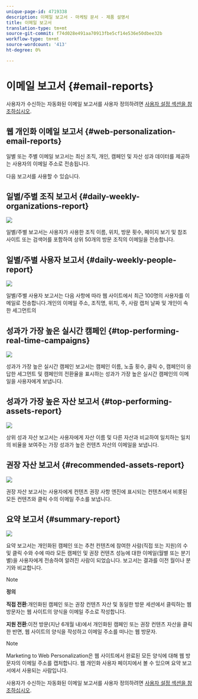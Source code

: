 ```yaml
---
unique-page-id: 4719338
description: 이메일 보고서 - 마케팅 문서 - 제품 설명서
title: 이메일 보고서
translation-type: tm+mt
source-git-commit: f74d028e491aa70913fbe5cf14e536e50dbee32b
workflow-type: tm+mt
source-wordcount: '413'
ht-degree: 0%

---
```



# 이메일 보고서 {#email-reports}

사용자가 수신하는 자동화된 이메일 보고서를 사용자 정의하려면 [사용자 설정 섹션을 참조하십시오](/help/marketo/product-docs/web-personalization/getting-started/user-settings.md).

## 웹 개인화 이메일 보고서 {#web-personalization-email-reports}

일별 또는 주별 이메일 보고서는 최신 조직, 개인, 캠페인 및 자산 성과 데이터를 제공하는 사용자의 이메일 주소로 전송됩니다.

다음 보고서를 사용할 수 있습니다.

## 일별/주별 조직 보고서 {#daily-weekly-organizations-report}

![](assets/image2014-12-6-13-3a32-3a8.png)

일별/주별 보고서는 사용자가 사용한 조직 이름, 위치, 방문 횟수, 페이지 보기 및 참조 사이트 또는 검색어를 포함하여 상위 50개의 방문 조직의 이메일을 전송합니다.

## 일별/주별 사용자 보고서 {#daily-weekly-people-report}

![](assets/two.png)

일별/주별 사용자 보고서는 다음 사항에 따라 웹 사이트에서 최근 100명의 사용자를 이메일로 전송합니다.개인의 이메일 주소, 조직명, 위치, 주, 사람 캡처 날짜 및 개인이 속한 세그먼트의

## 성과가 가장 높은 실시간 캠페인 {#top-performing-real-time-campaigns}

![](assets/image2014-12-6-13-3a32-3a31.png)

성과가 가장 높은 실시간 캠페인 보고서는 캠페인 이름, 노출 횟수, 클릭 수, 캠페인이 응답한 세그먼트 및 캠페인의 전환율을 표시하는 성과가 가장 높은 실시간 캠페인의 이메일을 사용자에게 보냅니다.

## 성과가 가장 높은 자산 보고서 {#top-performing-assets-report}

![](assets/image2014-12-6-13-3a29-3a5.png)

상위 성과 자산 보고서는 사용자에게 자산 이름 및 다른 자산과 비교하여 일치하는 일치의 비율을 보여주는 가장 성과가 높은 컨텐츠 자산의 이메일을 보냅니다.

## 권장 자산 보고서 {#recommended-assets-report}

![](assets/image2014-12-6-13-3a28-3a43.png)

권장 자산 보고서는 사용자에게 컨텐츠 권장 사항 엔진에 표시되는 컨텐츠에서 비롯된 모든 컨텐츠와 클릭 수의 이메일 주소를 보냅니다.

## 요약 보고서 {#summary-report}

![](assets/six.png)

요약 보고서는 개인화된 캠페인 또는 추천 컨텐츠에 참여한 사람(직접 또는 지원)의 수 및 클릭 수와 수에 따라 모든 캠페인 및 권장 컨텐츠 성능에 대한 이메일(월별 또는 분기별)을 사용자에게 전송하여 알려진 사람이 되었습니다. 보고서는 결과를 이전 월이나 분기와 비교합니다.

>[!NOTE]
>
>**정의**
>
>**직접 전환**:개인화된 캠페인 또는 권장 컨텐츠 자산 및 동일한 방문 세션에서 클릭하는 웹 방문자는 웹 사이트의 양식을 이메일 주소로 작성합니다.
>
>**지원 전환**:이전 방문(지난 6개월 내)에서 개인화된 캠페인 또는 권장 컨텐츠 자산을 클릭한 반면, 웹 사이트의 양식을 작성하고 이메일 주소를 떠나는 웹 방문자.

>[!NOTE]
>
>Marketing to Web Personalization은 웹 사이트에서 완료된 모든 양식에 대해 웹 방문자의 이메일 주소를 캡처합니다. 웹 개인화 사용자 페이지에서 볼 수 있으며 요약 보고서에서 사용되는 사람입니다.

사용자가 수신하는 자동화된 이메일 보고서를 사용자 정의하려면 [사용자 설정 섹션을 참조하십시오](/help/marketo/product-docs/web-personalization/getting-started/user-settings.md).
